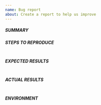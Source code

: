 ```yaml
---
name: Bug report
about: Create a report to help us improve
---
```


##### SUMMARY
<!--- Explain the problem briefly below -->

##### STEPS TO REPRODUCE
<!--- Describe exactly how to reproduce the problem, using a minimal test-case -->
```yaml

```

<!--- HINT: You can paste gist.github.com links for larger files -->

##### EXPECTED RESULTS
<!--- Describe what you expected to happen when running the steps above -->
```paste below

```

##### ACTUAL RESULTS
<!--- Paste verbatim command output between quotes -->
```paste below

```

##### ENVIRONMENT
<!--- Provide all relevant information below, e.g. target OS versions, Ansible version, etc. -->
